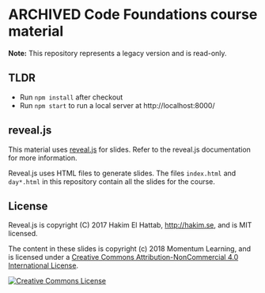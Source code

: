 # ARCHIVED Code Foundations course material

**Note:** This repository represents a legacy version and is read-only.


## TLDR

* Run `npm install` after checkout
* Run `npm start` to run a local server at http://localhost:8000/

## reveal.js

This material uses [reveal.js](https://github.com/hakimel/reveal.js/) for slides. Refer to the reveal.js documentation for more information.

Reveal.js uses HTML files to generate slides. The files `index.html` and `day*.html` in this repository contain all the slides for the course.


## License

Reveal.js is copyright (C) 2017 Hakim El Hattab, http://hakim.se, and is MIT licensed.

The content in these slides is copyright (c) 2018 Momentum Learning, and is licensed under a <a rel="license" href="http://creativecommons.org/licenses/by-nc/4.0/">Creative Commons Attribution-NonCommercial 4.0 International License</a>.

<a rel="license" href="http://creativecommons.org/licenses/by-nc/4.0/"><img alt="Creative Commons License" style="border-width:0" src="https://i.creativecommons.org/l/by-nc/4.0/88x31.png" /></a>
